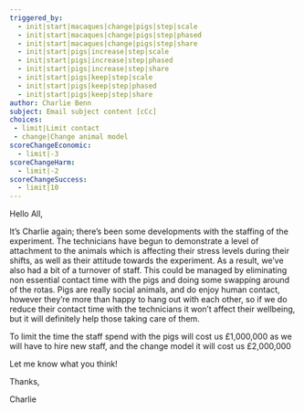 ```yaml
---
triggered_by:
  - init|start|macaques|change|pigs|step|scale
  - init|start|macaques|change|pigs|step|phased
  - init|start|macaques|change|pigs|step|share
  - init|start|pigs|increase|step|scale
  - init|start|pigs|increase|step|phased
  - init|start|pigs|increase|step|share
  - init|start|pigs|keep|step|scale
  - init|start|pigs|keep|step|phased
  - init|start|pigs|keep|step|share
author: Charlie Benn
subject: Email subject content [cCc]
choices:
 - limit|Limit contact
 - change|Change animal model
scoreChangeEconomic:
  - limit|-3
scoreChangeHarm:
  - limit|-2
scoreChangeSuccess:
  - limit|10
---
```

Hello All,

It’s Charlie again; there’s been some developments with the staffing of the experiment. The technicians have begun to demonstrate a level of attachment to the animals which is affecting their stress levels during their shifts, as well as their attitude towards the experiment. As a result, we’ve also had a bit of a turnover of staff. This could be managed by eliminating non essential contact time with the pigs and doing some swapping around of the rotas. Pigs are really social animals, and do enjoy human contact, however they’re more than happy to hang out with each other, so if we do reduce their contact time with the technicians it won’t affect their wellbeing, but it will definitely help those taking care of them.

To limit the time the staff spend with the pigs will cost us £1,000,000 as we will have to hire new staff, and the change model it will cost us £2,000,000

Let me know what you think! 

Thanks,

Charlie
